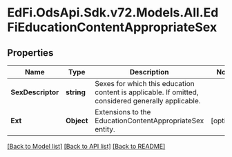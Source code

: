 # EdFi.OdsApi.Sdk.v72.Models.All.EdFiEducationContentAppropriateSex

## Properties

Name | Type | Description | Notes
------------ | ------------- | ------------- | -------------
**SexDescriptor** | **string** | Sexes for which this education content is applicable. If omitted, considered generally applicable. | 
**Ext** | **Object** | Extensions to the EducationContentAppropriateSex entity. | [optional] 

[[Back to Model list]](../../README.md#documentation-for-models) [[Back to API list]](../../README.md#documentation-for-api-endpoints) [[Back to README]](../../README.md)

